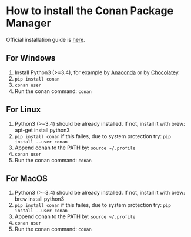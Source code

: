 # How to install the Conan Package Manager

Official installation guide is [here](https://docs.conan.io/en/latest/installation.html).

## For Windows

1. Install Python3 (>=3.4), for example by [Anaconda](https://www.anaconda.com/) or by [Chocolatey](https://chocolatey.org/)
2. ``pip install conan``
3. ``conan user``
4. Run the conan command: ``conan``

## For Linux

1. Python3 (>=3.4) should be already installed. If not, install it with brew: apt-get install python3
2. ``pip install conan`` if this failes, due to system protection try: ``pip install --user conan``
3. Append conan to the PATH by: ``source ~/.profile``
4. ``conan user``
5. Run the conan command: ``conan``

## For MacOS

1. Python3 (>=3.4) should be already installed. If not, install it with brew: brew install python3
2. ``pip install conan`` if this failes, due to system protection try: ``pip install --user conan``
3. Append conan to the PATH by: ``source ~/.profile``
4. ``conan user``
5. Run the conan command: ``conan``
